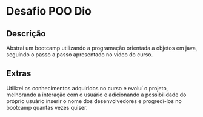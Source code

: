 # Desafio POO Dio
## Descrição
Abstraí um bootcamp utilizando a programação orientada a objetos em java, seguindo o passo a passo apresentado no vídeo do curso.

## Extras

Utilizei os conhecimentos adquiridos no curso e evoluí o projeto, melhorando a interação com o usuário e adicionando a possibilidade do próprio usuário inserir o nome dos desenvolvedores e progredi-los no bootcamp quantas vezes quiser.